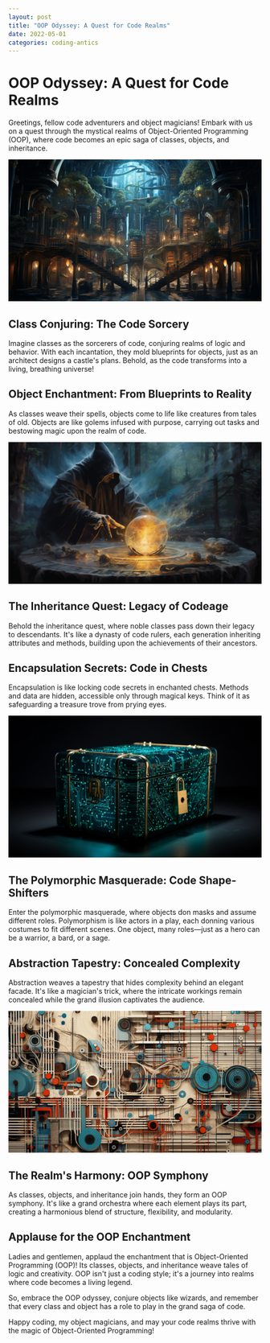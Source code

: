 ```yaml
---
layout: post
title: "OOP Odyssey: A Quest for Code Realms"
date: 2022-05-01
categories: coding-antics
---
```


# OOP Odyssey: A Quest for Code Realms

Greetings, fellow code adventurers and object magicians! Embark with us on a quest through the mystical realms of Object-Oriented Programming (OOP), where code becomes an epic saga of classes, objects, and inheritance.

![OOP Realm](/assets/images/oop_realm.png)

## Class Conjuring: The Code Sorcery

Imagine classes as the sorcerers of code, conjuring realms of logic and behavior. With each incantation, they mold blueprints for objects, just as an architect designs a castle's plans. Behold, as the code transforms into a living, breathing universe!

## Object Enchantment: From Blueprints to Reality

As classes weave their spells, objects come to life like creatures from tales of old. Objects are like golems infused with purpose, carrying out tasks and bestowing magic upon the realm of code.

![Object Enchantment](/assets/images/object_enchantment.png)

## The Inheritance Quest: Legacy of Codeage

Behold the inheritance quest, where noble classes pass down their legacy to descendants. It's like a dynasty of code rulers, each generation inheriting attributes and methods, building upon the achievements of their ancestors.

## Encapsulation Secrets: Code in Chests

Encapsulation is like locking code secrets in enchanted chests. Methods and data are hidden, accessible only through magical keys. Think of it as safeguarding a treasure trove from prying eyes.

![Encapsulation Secrets](/assets/images/encapsulation_secrets.png)

## The Polymorphic Masquerade: Code Shape-Shifters

Enter the polymorphic masquerade, where objects don masks and assume different roles. Polymorphism is like actors in a play, each donning various costumes to fit different scenes. One object, many roles—just as a hero can be a warrior, a bard, or a sage.

## Abstraction Tapestry: Concealed Complexity

Abstraction weaves a tapestry that hides complexity behind an elegant facade. It's like a magician's trick, where the intricate workings remain concealed while the grand illusion captivates the audience.

![Abstraction Tapestry](/assets/images/abstraction_tapestry.png)

## The Realm's Harmony: OOP Symphony

As classes, objects, and inheritance join hands, they form an OOP symphony. It's like a grand orchestra where each element plays its part, creating a harmonious blend of structure, flexibility, and modularity.

## Applause for the OOP Enchantment

Ladies and gentlemen, applaud the enchantment that is Object-Oriented Programming (OOP)! Its classes, objects, and inheritance weave tales of logic and creativity. OOP isn't just a coding style; it's a journey into realms where code becomes a living legend.

So, embrace the OOP odyssey, conjure objects like wizards, and remember that every class and object has a role to play in the grand saga of code.

Happy coding, my object magicians, and may your code realms thrive with the magic of Object-Oriented Programming!
